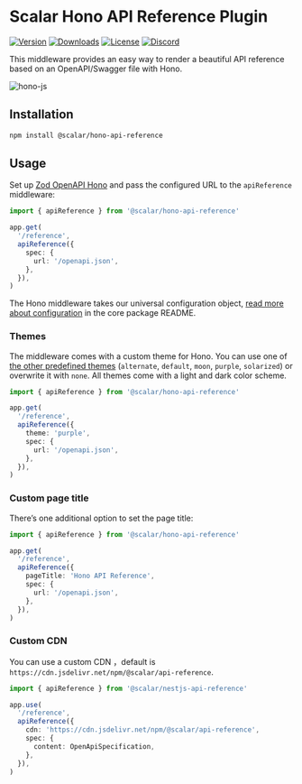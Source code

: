 # Scalar Hono API Reference Plugin

[![Version](https://img.shields.io/npm/v/%40scalar/hono-api-reference)](https://www.npmjs.com/package/@scalar/hono-api-reference)
[![Downloads](https://img.shields.io/npm/dm/%40scalar/hono-api-reference)](https://www.npmjs.com/package/@scalar/hono-api-reference)
[![License](https://img.shields.io/npm/l/%40scalar%2Fhono-api-reference)](https://www.npmjs.com/package/@scalar/hono-api-reference)
[![Discord](https://img.shields.io/discord/1135330207960678410?style=flat&color=5865F2)](https://discord.gg/8HeZcRGPFS)

This middleware provides an easy way to render a beautiful API reference based on an OpenAPI/Swagger file with Hono.

![hono-js](https://github.com/scalar/scalar/assets/6176314/6f5a2102-e377-4d4e-9cfb-a512f5e0a9ba)

## Installation

```bash
npm install @scalar/hono-api-reference
```

## Usage

Set up [Zod OpenAPI Hono](https://github.com/honojs/middleware/tree/main/packages/zod-openapi) and pass the configured URL to the `apiReference` middleware:

```ts
import { apiReference } from '@scalar/hono-api-reference'

app.get(
  '/reference',
  apiReference({
    spec: {
      url: '/openapi.json',
    },
  }),
)
```

The Hono middleware takes our universal configuration object, [read more about configuration](https://github.com/scalar/scalar/tree/main/packages/api-reference#props) in the core package README.

### Themes

The middleware comes with a custom theme for Hono. You can use one of [the other predefined themes](https://github.com/scalar/scalar/blob/main/packages/themes/src/index.ts#L15) (`alternate`, `default`, `moon`, `purple`, `solarized`) or overwrite it with `none`. All themes come with a light and dark color scheme.

```ts
import { apiReference } from '@scalar/hono-api-reference'

app.get(
  '/reference',
  apiReference({
    theme: 'purple',
    spec: {
      url: '/openapi.json',
    },
  }),
)
```

### Custom page title

There’s one additional option to set the page title:

```ts
import { apiReference } from '@scalar/hono-api-reference'

app.get(
  '/reference',
  apiReference({
    pageTitle: 'Hono API Reference',
    spec: {
      url: '/openapi.json',
    },
  }),
)
```

### Custom CDN

You can use a custom CDN ，default is `https://cdn.jsdelivr.net/npm/@scalar/api-reference`.

```ts
import { apiReference } from '@scalar/nestjs-api-reference'

app.use(
  '/reference',
  apiReference({
    cdn: 'https://cdn.jsdelivr.net/npm/@scalar/api-reference',
    spec: {
      content: OpenApiSpecification,
    },
  }),
)
```
